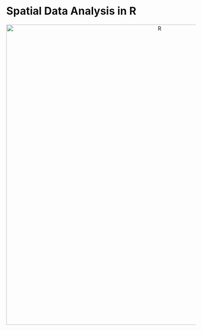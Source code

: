 # Spatial Data Analysis in R

<p align="center">
	<img title="R" alt="R" src="images/FL.jpg" height="800" />

</p>
